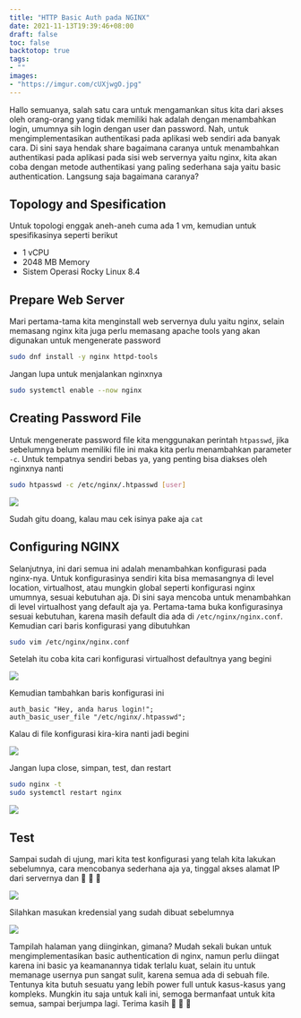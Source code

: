 ```yaml
---
title: "HTTP Basic Auth pada NGINX"
date: 2021-11-13T19:39:46+08:00
draft: false
toc: false
backtotop: true
tags:
- ""
images:
- "https://imgur.com/cUXjwgO.jpg"
---
```


Hallo semuanya, salah satu cara untuk mengamankan situs kita dari akses oleh orang-orang yang tidak memiliki hak adalah dengan menambahkan login, umumnya sih login dengan user dan password. Nah, untuk mengimplementasikan authentikasi pada aplikasi web sendiri ada banyak cara. Di sini saya hendak share bagaimana caranya untuk menambahkan authentikasi pada aplikasi pada sisi web servernya yaitu nginx, kita akan coba dengan metode authentikasi yang paling sederhana saja yaitu basic authentication. Langsung saja bagaimana caranya?

## Topology and Spesification

Untuk topologi enggak aneh-aneh cuma ada 1 vm, kemudian untuk spesifikasinya seperti berikut

- 1 vCPU
- 2048 MB Memory
- Sistem Operasi Rocky Linux 8.4

## Prepare Web Server

Mari pertama-tama kita menginstall web servernya dulu yaitu nginx, selain memasang nginx kita juga perlu memasang apache tools yang akan digunakan untuk mengenerate password

```bash
sudo dnf install -y nginx httpd-tools
```

Jangan lupa untuk menjalankan nginxnya

```bash
sudo systemctl enable --now nginx
```

## Creating Password File

Untuk mengenerate password file kita menggunakan perintah `htpasswd`, jika sebelumnya belum memiliki file ini maka kita perlu menambahkan parameter `-c`. Untuk tempatnya sendiri bebas ya, yang penting bisa diakses oleh nginxnya nanti

```bash
sudo htpasswd -c /etc/nginx/.htpasswd [user]
```

![](https://imgur.com/3Kmnu1s.jpg)

Sudah gitu doang, kalau mau cek isinya pake aja `cat`

## Configuring NGINX

Selanjutnya, ini dari semua ini adalah menambahkan konfigurasi pada nginx-nya. Untuk konfigurasinya sendiri kita bisa memasangnya di level location, virtualhost, atau mungkin global seperti konfigurasi nginx umumnya, sesuai kebutuhan aja. Di sini saya mencoba untuk menambahkan di level virtualhost yang default aja ya. Pertama-tama buka konfigurasinya sesuai kebutuhan, karena masih default dia ada di `/etc/nginx/nginx.conf`. Kemudian cari baris konfigurasi yang dibutuhkan

```bash
sudo vim /etc/nginx/nginx.conf
```

Setelah itu coba kita cari konfigurasi virtualhost defaultnya yang begini

![](https://imgur.com/nblIJYN.jpg)

Kemudian tambahkan baris konfigurasi ini

```nginx
auth_basic "Hey, anda harus login!";
auth_basic_user_file "/etc/nginx/.htpasswd";
```

Kalau di file konfigurasi kira-kira nanti jadi begini

![](https://imgur.com/nfkvWWr.jpg)

Jangan lupa close, simpan, test, dan restart

```bash
sudo nginx -t
sudo systemctl restart nginx
```

![](https://imgur.com/J7aFHqp.jpg)

## Test

Sampai sudah di ujung, mari kita test konfigurasi yang telah kita lakukan sebelumnya, cara mencobanya sederhana aja ya, tinggal akses alamat IP dari servernya dan :tada: :tada: :tada:

![](https://imgur.com/fjaRVXJ.jpg)

Silahkan masukan kredensial yang sudah dibuat sebelumnya

![](https://imgur.com/ooErUcG.jpg)

Tampilah halaman yang diinginkan, gimana? Mudah sekali bukan untuk mengimplementasikan basic authentication di nginx, namun perlu diingat karena ini basic ya keamanannya tidak terlalu kuat, selain itu untuk memanage usernya pun sangat sulit, karena semua ada di sebuah file. Tentunya kita butuh sesuatu yang lebih power full untuk kasus-kasus yang kompleks. Mungkin itu saja untuk kali ini, semoga bermanfaat untuk kita semua, sampai berjumpa lagi. Terima kasih :pray: :pray: :pray:
